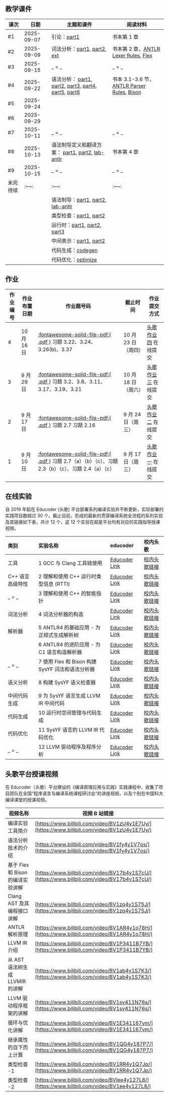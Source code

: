 ## 教学课件

| 课次     | 日期       | 主题和课件                                                                                                                                                                                                                                                                                                        | 阅读材料                                                                                                                                            |
| -------- | ---------- | ----------------------------------------------------------------------------------------------------------------------------------------------------------------------------------------------------------------------------------------------------------------------------------------------------------------- | --------------------------------------------------------------------------------------------------------------------------------------------------- |
| #1       | 2025-09-07 | 引论：[part1](./slides/01-intro.pdf)                                                                                                                                                                                                                                                                              | 书本第 1 章                                                                                                                                         |
| #2       | 2025-09-09 | 词法分析：[part1](./slides/02-lexicalAnalysis-Part1.pdf), [part2](./slides/02-lexicalAnalysis-Part2.pdf), [ext](./slides/02-lexicalAnalysis-Ext.pdf)                                                                                                                                                              | 书本第 2 章，[ANTLR Lexer Rules](https://github.com/antlr/antlr4/blob/master/doc/lexer-rules.md), [Flex](https://github.com/westes/flex/releases)   |
| #3       | 2025-09-15 | _ = _                                                                                                                                                                                                                                                                                                             | _ = _                                                                                                                                               |
| #4       | 2025-09-22 | 语法分析： [part1](./slides/2024/03-parsing-part1.pdf), [part2](./slides/2024/03-parsing-part2-topdown.pdf), [part3](./slides/2024/03-parsing-part3-antlr.pdf), [part4](./slides/2024/03-parsing-part4-bottomup.pdf), [part5](./slides/2024/03-parsing-part5-lr.pdf), [part6](./slides/2024/03-parsing-part6.pdf) | 书本 3.1-3.6 节，[ANTLR Parser Rules](https://github.com/antlr/antlr4/blob/master/doc/parser-rules.md), [Bison](http://www.gnu.org/software/bison/) |
| #5       | 2025-09-24 |                                                                                                                                                                                                                                                                                                                   |                                                                                                                                                     |
| #6       | 2025-09-29 |                                                                                                                                                                                                                                                                                                                   |                                                                                                                                                     |
| #7       | 2025-10-11 | _ = _                                                                                                                                                                                                                                                                                                             | _ = _                                                                                                                                               |
| #8       | 2025-10-13 | 语法制导定义和翻译方案： [part1](./slides/2024/04-syntaxdirect-part1.pdf), [part2](./slides/2024/04-syntaxdirect-part2.pdf), [lab-antlr](./slides/2024/04-syntaxdirect-labAntlr.pdf)                                                                                                                              | 书本第 4 章                                                                                                                                         |
| #9       | 2025-10-15 | _ = _                                                                                                                                                                                                                                                                                                             | _ = _                                                                                                                                               |
| 未完待续 | :~~:       | :~~:                                                                                                                                                                                                                                                                                                              | :~~:                                                                                                                                                |
|          |            | 语法制导：[part1](./slides/2024/04-syntaxdirect-part1.pdf), [part2](./slides/2024/04-syntaxdirect-part2.pdf), [lab-antlr](./slides/2024/04-syntaxdirect-labAntlr.pdf)                                                                                                                                             |                                                                                                                                                     |
|          |            | 类型检查：[part1](./slides/2024/05-typecheck-Part1.pdf), [part2](./slides/2024/05-typecheck-Part2.pdf)                                                                                                                                                                                                            |                                                                                                                                                     |
|          |            | 运行时：[part1](./slides/2024/06-runtime-part1.pdf), [part2](./slides/2024/06-runtime-part2.pdf), [part3](./slides/2024/06-runtime-part3.pdf)                                                                                                                                                                     |                                                                                                                                                     |
|          |            | 中间表示：[part1](./slides/2024/07-ir-part1.pdf), [part2](./slides/2024/07-ir-part2.pdf)                                                                                                                                                                                                                          |                                                                                                                                                     |
|          |            | 代码生成：[codegen](./slides/2024/08-codegen.pdf)                                                                                                                                                                                                                                                                 |                                                                                                                                                     |
|          |            | 代码优化：[optimize](./slides/2024/09-optimize.pdf)                                                                                                                                                                                                                                                               |                                                                                                                                                     |

## 作业

| 作业编号 | 作业布置日期 | 作业题号码                                                                                                                                                                          | 截止时间            | 作业提交方式                                                                                  |
| -------- | ------------ | ----------------------------------------------------------------------------------------------------------------------------------------------------------------------------------- | ------------------- | --------------------------------------------------------------------------------------------- |
| 4        | 10 月 16 日  | [:fontawesome-solid-file-pdf:{ .pdf }](http://staff.ustc.edu.cn/~yuzhang/compiler/book_compiler_hep_v4.pdf#page=175) 习题 3.22、3.24、3.26(b)、3.37                                 | 10 月 23 日（周四） | [头歌作业四](https://educoder.ustc.edu.cn/classrooms/212/common_homework/502/detail) 在线提交 |
| 3        | 9 月 29 日   | [:fontawesome-solid-file-pdf:{ .pdf }](http://staff.ustc.edu.cn/~yuzhang/compiler/book_compiler_hep_v4.pdf#page=172) 习题 3.2、3.8、3.11、3.17、3.19、3.21                          | 10 月 18 日（周六） | [头歌作业三](https://educoder.ustc.edu.cn/classrooms/212/common_homework/499/detail) 在线提交 |
| 2        | 9 月 17 日   | [:fontawesome-solid-file-pdf:{ .pdf }](http://staff.ustc.edu.cn/~yuzhang/compiler/book_compiler_hep_v4.pdf#page=82) 习题 2.7 习题 2.16                                              | 9 月 24 日（周三）  | [头歌作业二](https://educoder.ustc.edu.cn/classrooms/212/common_homework/498/detail) 在线提交 |
| 1        | 9 月 10 日   | [:fontawesome-solid-file-pdf:{ .pdf }](http://staff.ustc.edu.cn/~yuzhang/compiler/book_compiler_hep_v4.pdf#page=81) 习题 2.7（a）（b）（c）、习题 2.3（b）（c）、习题 2.4（a）（c） | 9 月 17 日（周三）  | [头歌作业一](https://educoder.ustc.edu.cn/classrooms/212/common_homework/494/detail) 在线提交 |

## 在线实验

自 2019 年起在 Educoder (头歌) 平台部署系列编译实验并不断更新，实际部署的实践项目数超过 30 个。截止目前，形成的最新的贯穿编译系统全流程的系列实验及其链接如下表，共计 12 个，这 12 个实验在超星平台均有对应的实践指导授课视频。

| 类别             | 实验名称                                         | educoder                                                              | 校内头歌                                                                 |
| :--------------- | :----------------------------------------------- | :-------------------------------------------------------------------- | :----------------------------------------------------------------------- |
| 工具             | 1 GCC 与 Clang 工具链使用                        | [Educoder Link](https://www.educoder.net/shixuns/whaq6kfm/challenges) | [校内头歌链接](https://educoder.ustc.edu.cn/shixuns/whaq6kfm/challenges) |
| C++ 语言高级特性 | 2 理解和使用 C++ 运行时类型信息 (RTTI)           | [Educoder Link](https://www.educoder.net/shixuns/3y29irkn/challenges) | [校内头歌链接](https://educoder.ustc.edu.cn/shixuns/qwt9oc5s/challenges) |
| _ = _            | 3 理解和使用 C++ 的智能指针                      | [Educoder Link](https://www.educoder.net/shixuns/fqbzhwnp/challenges) | [校内头歌链接](https://educoder.ustc.edu.cn/shixuns/fqbzhwnp/challenges) |
| 词法分析         | 4 词法分析器的构造                               | [Educoder Link](https://www.educoder.net/shixuns/ecnb34g5/challenges) | [校内头歌链接](https://educoder.ustc.edu.cn/shixuns/9v3ug4em/challenges) |
| 解析器           | 5 ANTLR4 的基础应用 - 为正规式生成解析树         | [Educoder Link](https://www.educoder.net/shixuns/w8sftvkr/challenges) | [校内头歌链接](https://educoder.ustc.edu.cn/shixuns/gbostje6/challenges) |
|                  | 6 ANTLR4 的进阶应用 - 为 C1 语言构造解析器       | [Educoder Link](https://www.educoder.net/shixuns/qix6mfn3/challenges) | [校内头歌链接](https://educoder.ustc.edu.cn/shixuns/576tkvz3/challenges) |
| _ = _            | 7 使用 Flex 和 Bison 构建 SysYF 词法和语法分析器 | [Educoder Link](https://www.educoder.net/shixuns/o7tu4wyv/challenges) | [校内头歌链接](https://educoder.ustc.edu.cn/shixuns/o7tu4wyv/challenges) |
| 语义分析         | 8 构建 SysYF 语义检查器                          | [Educoder Link](https://www.educoder.net/shixuns/npa8mlhe/challenges) | [校内头歌链接](https://educoder.ustc.edu.cn/shixuns/npa8mlhe/challenges) |
| 中间代码 生成    | 9 为 SysYF 语言生成 LLVM IR 中间代码             | [Educoder Link](https://www.educoder.net/shixuns/tlrqaeiu/challenges) | [校内头歌链接](https://educoder.ustc.edu.cn/shixuns/t5fgvxfu/challenges) |
| 代码生成         | 10 运行时空间管理与代码生成                      | [Educoder Link](https://www.educoder.net/shixuns/z65kvtwf/challenges) | [校内头歌链接](https://educoder.ustc.edu.cn/shixuns/24ufsnih/challenges) |
| 代码优化         | 11 SysYF 语言的 LLVM IR 代码优化                 | [Educoder Link](https://www.educoder.net/shixuns/2z5fvj7y/challenges) | [校内头歌链接](https://educoder.ustc.edu.cn/shixuns/o8m76k5t/challenges) |
| _ = _            | 12 LLVM 驱动程序及程序分析                       | [Educoder Link](https://www.educoder.net/shixuns/7j5wirx9/challenges) | [校内头歌链接](https://educoder.ustc.edu.cn/shixuns/lzexhak4/challenges) |

## 头歌平台授课视频

在 Educoder（头歌）平台建设的《编译原理应用与实践》实践课程中，收集了项目团队在全国“程序语言与编译系统课程研讨会”的讲座视频，以及个别在中国科大编译课堂的授课视频。

| 视频名称                          | 视频 B 站链接                                                                                |
| --------------------------------- | -------------------------------------------------------------------------------------------- |
| 编译实验工具简介                  | [https://www.bilibili.com/video/BV1zU4y1E7Uy/](https://www.bilibili.com/video/BV1zU4y1E7Uy/) |
| 语法分析技术的介绍                | [https://www.bilibili.com/video/BV1fy4y1V7os/](https://www.bilibili.com/video/BV1fy4y1V7os/) |
| 基于 Flex 和 Bison 的编译实验讲解 | [https://www.bilibili.com/video/BV17b4y1S7cU/](https://www.bilibili.com/video/BV17b4y1S7cU/) |
| Clang AST 及其编程接口讲解        | [https://www.bilibili.com/video/BV1zq4y1S75J/](https://www.bilibili.com/video/BV1zq4y1S75J/) |
| ANTLR 解析原理                    | [https://www.bilibili.com/video/BV1AR4y1o78H/](https://www.bilibili.com/video/BV1AR4y1o78H/) |
| LLVM IR 介绍                      | [https://www.bilibili.com/video/BV1P3411B7YB/](https://www.bilibili.com/video/BV1P3411B7YB/) |
| 从 AST 语法树生成 LLVMIR 的讲解   | [https://www.bilibili.com/video/BV1ab4y1S7K3/](https://www.bilibili.com/video/BV1ab4y1S7K3/) |
| LLVM 驱动程序框架的讲解           | [https://www.bilibili.com/video/BV1sv411N76s/](https://www.bilibili.com/video/BV1sv411N76s/) |
| 循环与优化讲解                    | [https://www.bilibili.com/video/BV1E341167vm/](https://www.bilibili.com/video/BV1E341167vm/) |
| 继承属性的自下而上计算            | [https://www.bilibili.com/video/BV1QG4y187P7/](https://www.bilibili.com/video/BV1QG4y187P7/) |
| 类型检查 -1                       | [https://www.bilibili.com/video/BV1RR4y1Q7Jp/](https://www.bilibili.com/video/BV1RR4y1Q7Jp/) |
| 类型检查 -2                       | [https://www.bilibili.com/video/BVlee4y127L8/](https://www.bilibili.com/video/BV1ee4y127L8/) |
